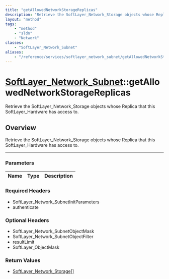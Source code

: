 ```yaml
---
title: "getAllowedNetworkStorageReplicas"
description: "Retrieve the SoftLayer_Network_Storage objects whose Replica that this SoftLayer_Hardware has access to."
layout: "method"
tags:
    - "method"
    - "sldn"
    - "Network"
classes:
    - "SoftLayer_Network_Subnet"
aliases:
    - "/reference/services/softlayer_network_subnet/getAllowedNetworkStorageReplicas"
---
```

# [SoftLayer_Network_Subnet](/reference/services/SoftLayer_Network_Subnet)::getAllowedNetworkStorageReplicas

Retrieve the SoftLayer_Network_Storage objects whose Replica that this SoftLayer_Hardware has access to.


## Overview 
Retrieve the SoftLayer_Network_Storage objects whose Replica that this SoftLayer_Hardware has access to.

-----

### Parameters 
|Name | Type | Description |
| --- | --- | --- |


### Required Headers
* SoftLayer_Network_SubnetInitParameters
* authenticate


### Optional Headers
* SoftLayer_Network_SubnetObjectMask
* SoftLayer_Network_SubnetObjectFilter
* resultLimit
* SoftLayer_ObjectMask

### Return Values
* <a href='/reference/datatypes/SoftLayer_Network_Storage'>SoftLayer_Network_Storage[] </a>




